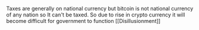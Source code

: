 Taxes are generally on national currency but bitcoin is not national currency of any nation so It can't be taxed. So due to rise in crypto currency it will become difficult for government to function
[[Disillusionment]]